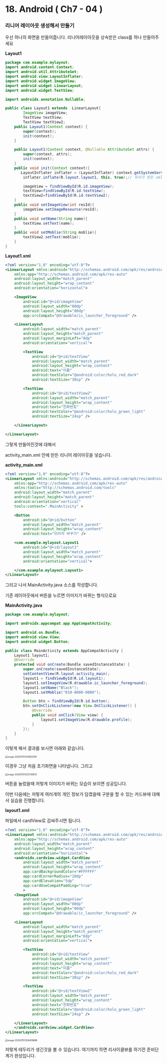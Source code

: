# 18. Android ( Ch7 - 04 )

### 리니어 레이아웃 생성해서 만들기

우선 하나의 화면을 만들어줍니다. 리니어레이아웃을 상속받은 class를 하나 만들어주세요



**Layout1**

```java
package com.example.mylayout;
import android.content.Context;
import android.util.AttributeSet;
import android.view.LayoutInflater;
import android.widget.ImageView;
import android.widget.LinearLayout;
import android.widget.TextView;

import androidx.annotation.Nullable;

public class Layout1 extends  LinearLayout{
        ImageView imageView;
        TextView textView;
        TextView textView2;
    public Layout1(Context context) {
        super(context);
        init(context);
    }

    public Layout1(Context context, @Nullable AttributeSet attrs) {
        super(context, attrs);
        init(context);
    }
    public void init(Context context){
       LayoutInflater inflater = (LayoutInflater) context.getSystemService(Context.LAYOUT_INFLATER_SERVICE);
        inflater.inflate(R.layout.layout1, this, true);// 우리가 만든 xml과 연결해라

        imageView = findViewById(R.id.imageView);
        textView=findViewById(R.id.textView);
        textView2=findViewById(R.id.textView2);
    }
    public void setImageView(int resId){
        imageView.setImageResource(resId);
    }
    public void setName(String name){
        textView.setText(name);
    }
    public void setMoblie(String moblie){
        textView2.setText(moblie);
    }
}
```



**Layout1.xml**

```xml
<?xml version="1.0" encoding="utf-8"?>
<LinearLayout xmlns:android="http://schemas.android.com/apk/res/android"
    xmlns:app="http://schemas.android.com/apk/res-auto"
    android:layout_width="match_parent"
    android:layout_height="wrap_content"
    android:orientation="horizontal">

    <ImageView
        android:id="@+id/imageView"
        android:layout_width="80dp"
        android:layout_height="80dp"
        app:srcCompat="@drawable/ic_launcher_foreground" />

    <LinearLayout
        android:layout_width="match_parent"
        android:layout_height="match_parent"
        android:layout_marginLeft="8dp"
        android:orientation="vertical">

        <TextView
            android:id="@+id/textView"
            android:layout_width="match_parent"
            android:layout_height="wrap_content"
            android:text="이름"
            android:textColor="@android:color/holo_red_dark"
            android:textSize="30sp" />

        <TextView
            android:id="@+id/textView2"
            android:layout_width="match_parent"
            android:layout_height="wrap_content"
            android:text="전화번호"
            android:textColor="@android:color/holo_green_light"
            android:textSize="24sp" />

    </LinearLayout>

</LinearLayout>
```

그렇게 만들어진것에 대해서 

activity_main.xml 안에 만든 리니어 레이아웃을 넣습니다.

**activity_main.xml**

```xml
<?xml version="1.0" encoding="utf-8"?>
<LinearLayout xmlns:android="http://schemas.android.com/apk/res/android"
    xmlns:app="http://schemas.android.com/apk/res-auto"
    xmlns:tools="http://schemas.android.com/tools"
    android:layout_width="match_parent"
    android:layout_height="match_parent"
    android:orientation="vertical"
    tools:context=".MainActivity" >

    <Button
        android:id="@+id/button"
        android:layout_width="match_parent"
        android:layout_height="wrap_content"
        android:text="이미지 바꾸기" />

    <com.example.mylayout.Layout1
        android:id="@+id/layout1"
        android:layout_width="match_parent"
        android:layout_height="wrap_content"
        android:orientation="vertical">

    </com.example.mylayout.Layout1>
</LinearLayout>
```

그리고 나서 MainActivity.java 소스를 작성합니다.

기존 레이아웃에서 버튼을 누르면  이미지가 바뀌는 형식으로요

**MainActivity.java**

```java
package com.example.mylayout;

import androidx.appcompat.app.AppCompatActivity;

import android.os.Bundle;
import android.view.View;
import android.widget.Button;

public class MainActivity extends AppCompatActivity {
    Layout1 layout1;
    @Override
    protected void onCreate(Bundle savedInstanceState) {
        super.onCreate(savedInstanceState);
        setContentView(R.layout.activity_main);
        layout1 = findViewById(R.id.layout1);
        layout1.setImageView(R.drawable.ic_launcher_foreground);
        layout1.setName("Black");
        layout1.setMoblie("010-0000-0000");

        Button btn = findViewById(R.id.button);
        btn.setOnClickListener(new View.OnClickListener() {
            @Override
            public void onClick(View view) {
                layout1.setImageView(R.drawable.profile);
            }
        });
    }
}
```

이렇게 해서 결과를 보시면 아래와 같습니다. 

<img src="C:\Users\oksos\AppData\Roaming\Typora\typora-user-images\image-20200701203652158.png" alt="image-20200701203652158" style="zoom: 50%;" />

이경우 그냥 처음 초기화면을 나타냅니다. 그리고 

<img src="C:\Users\oksos\AppData\Roaming\Typora\typora-user-images\image-20200701203730672.png" alt="image-20200701203730672" style="zoom: 50%;" />

버튼을 눌렀을때 저렇게 이미지가 바뀌는 모습이 보이면 성공입니다. 



이번 다음에는 저렇게 여러개의 개인 정보가 담겼을때 구분을 할 수 있는 카드뷰에 대해서 실습을 진행합니다.

**layout1.xml**

파일에서 cardView로 감싸주시면 됩니다. 

```xml
<?xml version="1.0" encoding="utf-8"?>
<LinearLayout xmlns:android="http://schemas.android.com/apk/res/android"
    xmlns:app="http://schemas.android.com/apk/res-auto"
    android:layout_width="match_parent"
    android:layout_height="wrap_content"
    android:orientation="horizontal">
    <androidx.cardview.widget.CardView
        android:layout_width="match_parent"
        android:layout_height="wrap_content"
        app:cardBackgroundColor="#FFFFFF"
        app:cardCornerRadius="10dp"
        app:cardElevation="5dp"
        app:cardUseCompatPadding="true"
        >
    <ImageViewA
        android:id="@+id/imageView"
        android:layout_width="80dp"
        android:layout_height="80dp"
        app:srcCompat="@drawable/ic_launcher_foreground" />

    <LinearLayout
        android:layout_width="match_parent"
        android:layout_height="match_parent"
        android:layout_marginLeft="8dp"
        android:orientation="vertical">

        <TextView
            android:id="@+id/textView"
            android:layout_width="match_parent"
            android:layout_height="wrap_content"
            android:text="이름"
            android:textColor="@android:color/holo_red_dark"
            android:textSize="30sp" />

        <TextView
            android:id="@+id/textView2"
            android:layout_width="match_parent"
            android:layout_height="wrap_content"
            android:text="전화번호"
            android:textColor="@android:color/holo_green_light"
            android:textSize="24sp" />

    </LinearLayout>
    </androidx.cardview.widget.CardView>
</LinearLayout>
```



<img src="C:\Users\oksos\AppData\Roaming\Typora\typora-user-images\image-20200701204409886.png" alt="image-20200701204409886" style="zoom:50%;" />

저렇게 테두리가 생긴것을 볼 수 있습니다. 여기까지 하면 리사이클뷰를 하기전 준비단계가 완성입니다. 

